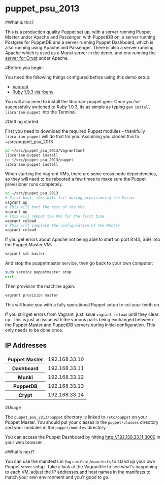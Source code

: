 puppet_psu_2013
===========

#What is this?

This is a production quality Puppet set up, with a server running Puppet Master under Apache and Passenger, with PuppetDB on, a server running Postgres for PuppetDB and a server running Puppet Dashboard, which is also running using Apache and Passenger. There is also a server running Apache which is used as a Munki server in the demo, and one running the [server for Crypt](https://github.com/grahamgilbert/Crypt-Server) under Apache.

#Before you begin

You need the following things configured before using this demo setup:

* [Vagrant](http://vagrantup.com)
* [Ruby 1.9.3 via rbenv](http://octopress.org/docs/setup/rbenv/)

You will also need to install the librarian-puppet gem. Once you've successfully switched to Ruby 1.9.3, its as simple as typing ``gem install librarian-puppet`` into the Terminal.

#Getting started

First you need to download the required Puppet modules - thankfully ``librarian-puppet`` will do that for you. Assuming you cloned this to ~/src/puppet_psu_2013

``` bash
cd ~/src/puppet_psu_2013/VagrantConf
librarian-puppet install
cd ~/src/puppet_psu_2013/puppet
librarian-puppet install
```

When starting the Vagrant VMs, there are some cross node dependencies, so they will need to be rebooted a few times to make sure the Puppet provisioner runs completely.

``` bash
cd ~/src/puppet_psu_2013
# First boot, this will fail during provisioning the Master
vagrant up
# This will boot the rest of the VMs
vagrant up
# This will reboot the VMs for the first time
vagrant reload
# This will complete the configuration of the Master
vagrant reload
```

If you get errors about Apache not being able to start on port 8140, SSH into the Puppet Master VM:

``` bash
vagrant ssh master
```

And stop the puppetmaster service, then go back to your own computer:

``` bash
sudo service puppetmaster stop
exit
```

Then provision the machine again:

``` bash
vagrant provision master
```

This will leave you with a fully operational Puppet setup to cut your teeth on.

If you still get errors from Vagrant, just issue ``vagrant reload`` until they clear up. This is just an issue with the various parts being exchanged between the Puppet Master and PuppetDB servers during initial configuration. This only needs to be done once.

## IP Addresses

<table>
<tr><th>Puppet Master</th><td>192.168.33.10</td></tr>
<tr><th>Dashboard</th><td>192.168.33.11</td></tr>
<tr><th>Munki</th><td>192.168.33.12</td></tr>
<tr><th>PuppetDB</th><td>192.168.33.13</td></tr>
<tr><th>Crypt</th><td>192.168.33.14</td></tr>
</table>

#Usage

The ``puppet_psu_2013/puppet`` directory is linked to ``/etc/puppet`` on your Puppet Master. You should put your classes in the ``puppet/classes`` directory and your modules in the ``puppet/modules`` directory.

You can access the Puppet Dashboard by hitting http://192.168.33.11:3000 in your web browser.

#What's next?

You can use the manifests in ``VagrantConf/manifests`` to stand up your own Puppet sever setup. Take a look at the Vagrantfile to see what's happening to each VM, adjust the IP addresses and host names in the manifests to match your own environment and you'r good to go.